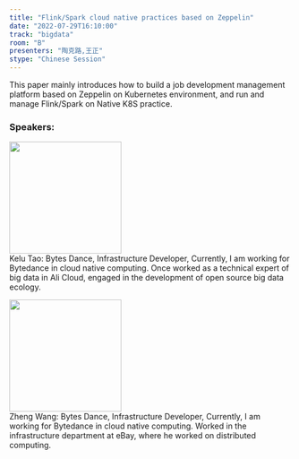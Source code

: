 ```yaml
---
title: "Flink/Spark cloud native practices based on Zeppelin"
date: "2022-07-29T16:10:00"
track: "bigdata"
room: "B"
presenters: "陶克路,王正"
stype: "Chinese Session"
---
```

This paper mainly introduces how to build a job development management platform based on Zeppelin on Kubernetes environment, and run and manage Flink/Spark on Native K8S practice.
 ### Speakers: 
 <img src="images/speaker/1068.png" width="200" /><br>Kelu Tao: Bytes Dance, Infrastructure Developer, Currently, I am working for Bytedance in cloud native computing. Once worked as a technical expert of big data in Ali Cloud, engaged in the development of open source big data ecology.

 <img src="images/speaker/1068_2.png" width="200" /><br>Zheng Wang: Bytes Dance, Infrastructure Developer, Currently, I am working for Bytedance in cloud native computing. Worked in the infrastructure department at eBay, where he worked on distributed computing.

 